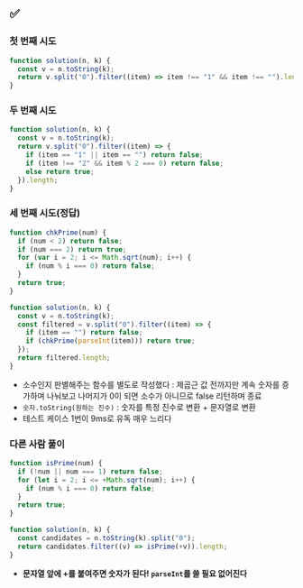 ## ✅

### 첫 번째 시도

```javascript
function solution(n, k) {
  const v = n.toString(k);
  return v.split("0").filter((item) => item !== "1" && item !== "").length;
}
```

### 두 번째 시도

```javascript
function solution(n, k) {
  const v = n.toString(k);
  return v.split("0").filter((item) => {
    if (item == "1" || item == "") return false;
    if (item !== "2" && item % 2 === 0) return false;
    else return true;
  }).length;
}
```

### 세 번째 시도(정답)

```javascript
function chkPrime(num) {
  if (num < 2) return false;
  if (num === 2) return true;
  for (var i = 2; i <= Math.sqrt(num); i++) {
    if (num % i === 0) return false;
  }
  return true;
}

function solution(n, k) {
  const v = n.toString(k);
  const filtered = v.split("0").filter((item) => {
    if (item == "") return false;
    if (chkPrime(parseInt(item))) return true;
  });
  return filtered.length;
}
```

- 소수인지 판별해주는 함수를 별도로 작성했다 : 제곱근 값 전까지만 계속 숫자를 증가하며 나눠보고 나머지가 0이 되면 소수가 아니므로 false 리턴하며 종료
- `숫자.toString(원하는 진수)` : 숫자를 특정 진수로 변환 + 문자열로 변환
- 테스트 케이스 1번이 9ms로 유독 매우 느리다
  <br>

### 다른 사람 풀이

```javascript
function isPrime(num) {
  if (!num || num === 1) return false;
  for (let i = 2; i <= +Math.sqrt(num); i++) {
    if (num % i === 0) return false;
  }
  return true;
}

function solution(n, k) {
  const candidates = n.toString(k).split("0");
  return candidates.filter((v) => isPrime(+v)).length;
}
```
- __문자열 앞에 +를 붙여주면 숫자가 된다! `parseInt`를 쓸 필요 없어진다__
